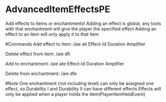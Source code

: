 # AdvancedItemEffectsPE
Add effects to items or enchantments!
Adding an effect is global, any tools with that enchantment will give the player the specified effect
Adding an effect to an item will only apply it to that item

#Commands
Add effect to item: /aie ati Effect-Id Duration Amplifier

Delete effect from item: /aie dfi

Add to enchantment: /aie ate Effect-Id Duration Amplifier

Delete from enchantment: /aie dfe

#Note
One enchantment (not including level) can only be assigned one effect, so Durability I and Durability II can have different effects
Effects will only be applied when a player holds the item(PlayerItemHeldEvent)
